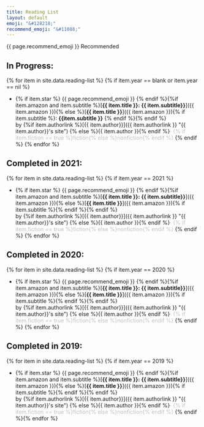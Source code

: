 ```yaml
---
title: Reading List
layout: default
emoji: "&#128218;"
recommend_emoji: "&#11088;"
---
```

<span>{{ page.recommend_emoji }} </span>Recommended
## In Progress:
{% for item in site.data.reading-list %}
{% if item.year == blank or item.year == nil %}
- {% if item.star %} <span>{{ page.recommend_emoji }}</span> {% endif %}{%if item.amazon and item.subtitle %}[**{{ item.title }}: {{ item.subtitle}}**]({{ item.amazon }}){% else %}[**{{ item.title }}**]({{ item.amazon }}){% if item.subtitle %}: **{{item.subtitle }}** {% endif %}{% endif %}<br>
  by {%if item.authorlink %}[{{ item.author}}]({{ item.authorlink }} "{{ item.author}}'s site")
  {% else %}{{ item.author }}{% endif %}<span style="color:silver">&middot; {% if item.fiction == true %}fiction{% else %}nonfiction{% endif %}</span>
{% endif %}
{% endfor %}
## Completed in 2021:
{% for item in site.data.reading-list %}
  {% if item.year == 2021 %}
  - {% if item.star %} <span>{{ page.recommend_emoji }}</span> {% endif %}{%if item.amazon and item.subtitle %}[**{{ item.title }}: {{ item.subtitle}}**]({{ item.amazon }}){% else %}[**{{ item.title }}**]({{ item.amazon }}){% if item.subtitle %}{% endif %}{% endif %}<br>
    by {%if item.authorlink %}[{{ item.author}}]({{ item.authorlink }} "{{ item.author}}'s site")
    {% else %}{{ item.author }}{% endif %}<span style="color:silver">&middot; {% if item.fiction == true %}fiction{% else %}nonfiction{% endif %}</span>
  {% endif %}
{% endfor %}
## Completed in 2020:
{% for item in site.data.reading-list %}
  {% if item.year == 2020 %}
  - {% if item.star %} <span>{{ page.recommend_emoji }}</span> {% endif %}{%if item.amazon and item.subtitle %}[**{{ item.title }}: {{ item.subtitle}}**]({{ item.amazon }}){% else %}[**{{ item.title }}**]({{ item.amazon }}){% if item.subtitle %}{% endif %}{% endif %}<br>
    by {%if item.authorlink %}[{{ item.author}}]({{ item.authorlink }} "{{ item.author}}'s site")
    {% else %}{{ item.author }}{% endif %}<span style="color:silver">&middot; {% if item.fiction == true %}fiction{% else %}nonfiction{% endif %}</span>
  {% endif %}
{% endfor %}
## Completed in 2019:
{% for item in site.data.reading-list %}
  {% if item.year == 2019 %}
  - {% if item.star %} <span>{{ page.recommend_emoji }}</span> {% endif %}{%if item.amazon and item.subtitle %}[**{{ item.title }}: {{ item.subtitle}}**]({{ item.amazon }}){% else %}[**{{ item.title }}**]({{ item.amazon }}){% if item.subtitle %}{% endif %}{% endif %}<br>
    by {%if item.authorlink %}[{{ item.author}}]({{ item.authorlink }} "{{ item.author}}'s site")
    {% else %}{{ item.author }}{% endif %}<span style="color:silver">&middot; {% if item.fiction == true %}fiction{% else %}nonfiction{% endif %}</span>
  {% endif %}{% endfor %}
